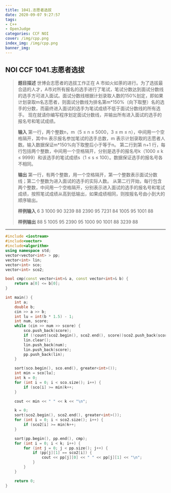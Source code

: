 ```yaml
---
title: 1041.志愿者选拔
date: 2020-09-07 9:27:57
tags: 
- C++
- OpenJudge
categories: CCF NOI
cover: /img/cpp.png
index_img: /img/cpp.png
banner_img: 
---
```



## NOI CCF 1041.志愿者选拔

> **题目描述** 世博会志愿者的选拔工作正在 A 市如火如荼的进行。为了选拔最合适的人才，A市对所有报名的选手进行了笔试，笔试分数达到面试分数线的选手方可进入面试。面试分数线根据计划录取人数的150%划定，即如果计划录取m名志愿者，则面试分数线为排名第m*150%（向下取整）名的选手的分数，而最终进入面试的选手为笔试成绩不低于面试分数线的所有选手。
> 现在就请你编写程序划定面试分数线，并输出所有进入面试的选手的报名号和笔试成绩。
> 
> **输入** 第一行，两个整数n，m（5 ≤ n ≤ 5000，3 ≤ m ≤ n），中间用一个空格隔开，其中n 表示报名参加笔试的选手总数，m 表示计划录取的志愿者人数。输入数据保证m*150%向下取整后小于等于n。 第二行到第 n+1
> 行，每行包括两个整数，中间用一个空格隔开，分别是选手的报名号k（1000 ≤ k ≤ 9999）和该选手的笔试成绩s（1 ≤ s ≤
> 100）。数据保证选手的报名号各不相同。
> 
> **输出** 第一行，有两个整数，用一个空格隔开，第一个整数表示面试分数线；第二个整数为进入面试的选手的实际人数。 从第二行开始，每行包含两个整数，中间用一个空格隔开，分别表示进入面试的选手的报名号和笔试成绩，按照笔试成绩从高到低输出，如果成绩相同，则按报名号由小到大的顺序输出。
> 
> **样例输入** 6 3 1000 90 3239 88 2390 95 7231 84 1005 95 1001 88
> 
> **样例输出** 88 5 1005 95 2390 95 1000 90 1001 88 3239 88

---

```cpp
#include <iostream>
#include<vector>
#include<algorithm>
using namespace std;
vector<vector<int> > pp;
vector<int> lin;
vector<int> sco;
vector<int> sco2;

bool cmp(const vector<int>& a, const vector<int>& b) {
	return a[0] <= b[0];
}

int main() {
	int a;
	double b;
	cin >> a >> b;
	int lu = int(b * 1.5) - 1;
	int num, score;
	while (cin >> num >> score) {
		sco.push_back(score);
		if (!count(sco2.begin(), sco2.end(), score))sco2.push_back(score);
		lin.clear();
		lin.push_back(num);
		lin.push_back(score);
		pp.push_back(lin);
	}

	sort(sco.begin(), sco.end(), greater<int>());
	int min = sco[lu];
	int k = 0;
	for (int i = 0; i < sco.size(); i++) {
		if (sco[i] >= min)k++;
	}

	cout << min << " " << k << "\n";

	k = 0;
	sort(sco2.begin(), sco2.end(), greater<int>());
	for (int i = 0; i < sco2.size(); i++) {
		if (sco2[i] >= min)k++;
	}

	sort(pp.begin(), pp.end(), cmp);
	for (int i = 0; i < k; i++) {
		for (int j = 0; j < pp.size(); j++) {
			if (pp[j][1] == sco2[i]) {
				cout << pp[j][0] << " " << pp[j][1] << "\n";
			}
		}
	}

	return 0;
}
```